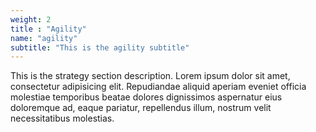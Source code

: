 ```yaml
---
weight: 2
title : "Agility"
name: "agility"
subtitle: "This is the agility subtitle"
---
```

This is the strategy section description. Lorem ipsum dolor sit amet, consectetur adipisicing elit. Repudiandae aliquid aperiam eveniet officia molestiae temporibus beatae dolores dignissimos aspernatur eius doloremque ad, eaque pariatur, repellendus illum, nostrum velit necessitatibus molestias.
